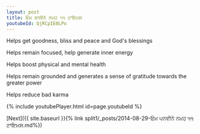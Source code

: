 ```yaml
---
layout: post
title: ਓਮ ਥਾਲੀਨੇ ਨਮਹ ੧੧ ਟਾਇਮਸ
youtubeId: QjRCpIE0LPo
---
```

 
 
Helps get goodness, bliss and peace and God's blessings
 
Helps remain focused, help generate inner energy 
 
Helps boost physical and mental health 
 
Helps remain grounded and generates a sense of gratitude towards the greater power 
 
Helps reduce bad karma
 
 
 
 


{% include youtubePlayer.html id=page.youtubeId %}
 
[Next]({{ site.baseurl }}{% link  split1/_posts/2014-08-29-ਓਮ ਪਨਵੀਨੇ ਨਮਹ ੧੧ ਟਾਇਮਸ.md%})
 
